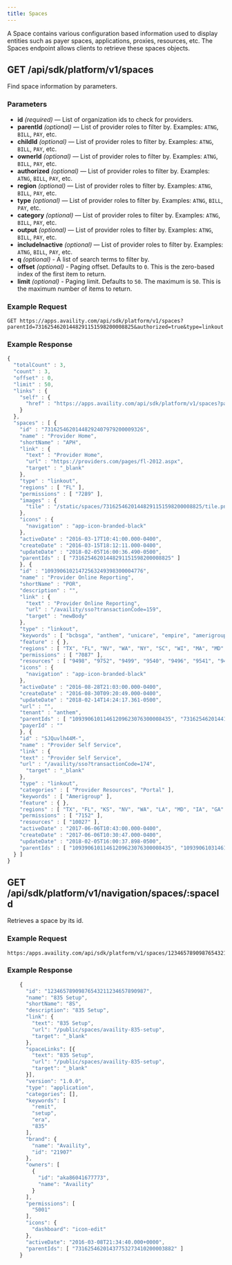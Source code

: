 ```yaml
---
title: Spaces
---
```


A Space contains various configuration based information used to display entities such as payer spaces, applications, proxies, resources, etc. The Spaces endpoint allows clients to retrieve these spaces objects.

## GET /api/sdk/platform/v1/spaces

Find space information by parameters.

### Parameters

-   **id** _(required)_ — List of organization ids to check for providers.
-   **parentId** _(optional)_ — List of provider roles to filter by. Examples: `ATNG`, `BILL`, `PAY`, etc.
-   **childId** _(optional)_ — List of provider roles to filter by. Examples: `ATNG`, `BILL`, `PAY`, etc.
-   **ownerId** _(optional)_ — List of provider roles to filter by. Examples: `ATNG`, `BILL`, `PAY`, etc.
-   **authorized** _(optional)_ — List of provider roles to filter by. Examples: `ATNG`, `BILL`, `PAY`, etc.
-   **region** _(optional)_ — List of provider roles to filter by. Examples: `ATNG`, `BILL`, `PAY`, etc.
-   **type** _(optional)_ — List of provider roles to filter by. Examples: `ATNG`, `BILL`, `PAY`, etc.
-   **category** _(optional)_ — List of provider roles to filter by. Examples: `ATNG`, `BILL`, `PAY`, etc.
-   **output** _(optional)_ — List of provider roles to filter by. Examples: `ATNG`, `BILL`, `PAY`, etc.
-   **includeInactive** _(optional)_ — List of provider roles to filter by. Examples: `ATNG`, `BILL`, `PAY`, etc.
-   **q** _(optional)_ - A list of search terms to filter by.
-   **offset** _(optional)_ - Paging offset. Defaults to `0`. This is the zero-based index of the first item to return.
-   **limit** _(optional)_ - Paging limit. Defaults to `50`. The maximum is `50`. This is the maximum number of items to return.

### Example Request

```
GET https://apps.availity.com/api/sdk/platform/v1/spaces?parentId=73162546201448291151598200008825&authorized=true&type=linkout
```

### Example Response

```javascript
{
  "totalCount" : 3,
  "count" : 3,
  "offset" : 0,
  "limit" : 50,
  "links" : {
    "self" : {
      "href" : "https://apps.availity.com/api/sdk/platform/v1/spaces?parentId=73162546201448291151598200008825&authorized=true&type=linkout"
    }
  },
  "spaces" : [ {
    "id" : "73162546201448292407979200009326",
    "name" : "Provider Home",
    "shortName" : "APH",
    "link" : {
      "text" : "Provider Home",
      "url" : "https://providers.com/pages/fl-2012.aspx",
      "target" : "_blank"
    },
    "type" : "linkout",
    "regions" : [ "FL" ],
    "permissions" : [ "7289" ],
    "images" : {
      "tile" : "/static/spaces/73162546201448291151598200008825/tile.png"
    },
    "icons" : {
      "navigation" : "app-icon-branded-black"
    },
    "activeDate" : "2016-03-17T10:41:00.000-0400",
    "createDate" : "2016-03-15T18:12:11.000-0400",
    "updateDate" : "2018-02-05T16:00:36.490-0500",
    "parentIds" : [ "73162546201448291151598200008825" ]
    }, {
    "id" : "10939061021472563249398300004776",
    "name" : "Provider Online Reporting",
    "shortName" : "POR",
    "description" : "",
    "link" : {
      "text" : "Provider Online Reporting",
      "url" : "/availity/sso?transactionCode=159",
      "target" : "newBody"
    },
    "type" : "linkout",
    "keywords" : [ "bcbsga", "anthem", "unicare", "empire", "amerigroup" ],
    "feature" : { },
    "regions" : [ "TX", "FL", "NV", "WA", "NY", "SC", "WI", "MA", "MD", "IA", "ME", "OH", "GA", "CA", "WV", "MO", "IN", "KS", "VA", "CO", "KY", "CT", "LA", "NH", "TN", "NJ", "NM", "DC" ],
    "permissions" : [ "7087" ],
    "resources" : [ "9498", "9752", "9499", "9540", "9496", "9541", "9497", "9502", "9503", "9511", "9500", "9501", "9494", "9495", "9492", "9493", "11503", "10507", "10849", "10369", "11589" ],
    "icons" : {
      "navigation" : "app-icon-branded-black"
    },
    "activeDate" : "2016-08-28T21:03:00.000-0400",
    "createDate" : "2016-08-30T09:20:49.000-0400",
    "updateDate" : "2018-02-14T14:24:17.361-0500",
    "url" : "",
    "tenant" : "anthem",
    "parentIds" : [ "10939061011461209623076300008435", "73162546201441029505527200009789", "10939061021461199517286300002469", "73162546201454636497931200000017", "rJcWJXkkBIZ", "73162546201454637346393200005396", "10939061021461210182611300007802", "10939060981461209894435300000144", "73162546201447266487306200008029", "73162546201446384016633200009498", "73162546201447337974492200008334", "10939061001461210065494300005943", "73162546201454618699260200009008", "73162546201455907487472200000710", "S1bHqkCVp7M", "10939061031461210295320300008011", "73162546201454636032295200007244", "73162546201454617923627200009866", "73162546201448291151598200008825", "BJ7XVOOpCGZ", "73162546201441030324898200006669", "10939061051465319170312300009905", "73162546201454636953685200002233", "73162546201454638201482200004817", "10939061021461210382604300003934", "10939060991461209801749300001023", "SJYWvQjBaNb", "10939061031461207831320300007406", "73162546201454638608627200001573", "73162546201453339953613200009408", "73162546201446435076352200000165", "73162546201454637891743200005651" ],
    "payerId" : ""
    }, {
    "id" : "SJQuvlh44M-",
    "name" : "Provider Self Service",
    "link" : {
    "text" : "Provider Self Service",
    "url" : "/availity/sso?transactionCode=174",
      "target" : "_blank"
    },
    "type" : "linkout",
    "categories" : [ "Provider Resources", "Portal" ],
    "keywords" : [ "Amerigroup" ],
    "feature" : { },
    "regions" : [ "TX", "FL", "KS", "NV", "WA", "LA", "MD", "IA", "GA", "TN", "NJ", "NM", "DC" ],
    "permissions" : [ "7152" ],
    "resources" : [ "10027" ],
    "activeDate" : "2017-06-06T10:43:00.000-0400",
    "createDate" : "2017-06-06T10:30:47.000-0400",
    "updateDate" : "2018-02-05T16:00:37.898-0500",
    "parentIds" : [ "10939061011461209623076300008435", "10939061031461210295320300008011", "10939061021461199517286300002469", "rJcWJXkkBIZ", "73162546201448291151598200008825", "10939061021461210182611300007802", "10939060981461209894435300000144", "10939061021461210382604300003934", "10939060991461209801749300001023", "10939061031461209982104300007146", "10939061031461207831320300007406", "10939061001461210065494300005943", "73162546201455907487472200000710" ]
  } ]
}
```

## GET /api/sdk/platform/v1/navigation/spaces/:spaceId

Retrieves a space by its id.

### Example Request

    https:/apps.availity.com/api/sdk/platform/v1/spaces/12346578909876543211234657890987

### Example Response

```javascript
    {
      "id": "12346578909876543211234657890987",
      "name": "835 Setup",
      "shortName": "8S",
      "description": "835 Setup",
      "link": {
        "text": "835 Setup",
        "url": "/public/spaces/availity-835-setup",
        "target": "_blank"
      },
      "spaceLinks": [{
        "text": "835 Setup",
        "url": "/public/spaces/availity-835-setup",
        "target": "_blank"
      }],
      "version": "1.0.0",
      "type": "application",
      "categories": [],
      "keywords": [
        "remit",
        "setup",
        "era",
        "835"
      ],
      "brand": {
        "name": "Availity",
        "id": "21907"
      },
      "owners": [
        {
          "id": "aka86041677773",
          "name": "Availity"
        }
      ],
      "permissions": [
        "5001"
      ],
      "icons": {
        "dashboard": "icon-edit"
      },
      "activeDate": "2016-03-08T21:34:40.000+0000",
      "parentIds": [ "73162546201437753273410200003882" ]
    }
```
